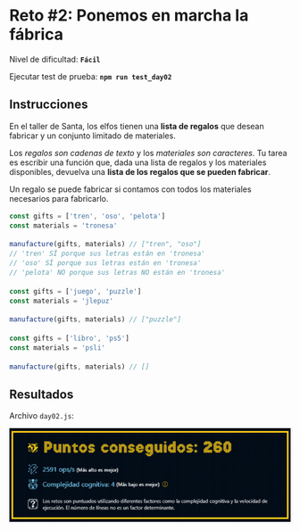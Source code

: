 # Reto #2: Ponemos en marcha la fábrica

Nivel de dificultad: **`Fácil`**

Ejecutar test de prueba: **`npm run test_day02`**

## Instrucciones

En el taller de Santa, los elfos tienen una **lista de regalos** que desean fabricar y un conjunto limitado de materiales.

Los *regalos son cadenas de texto* y los *materiales son caracteres*. Tu tarea es escribir una función que, dada una lista de regalos y los materiales disponibles, devuelva una **lista de los regalos que se pueden fabricar**.

Un regalo se puede fabricar si contamos con todos los materiales necesarios para fabricarlo.

``` javascript
const gifts = ['tren', 'oso', 'pelota']
const materials = 'tronesa'

manufacture(gifts, materials) // ["tren", "oso"]
// 'tren' SÍ porque sus letras están en 'tronesa'
// 'oso' SÍ porque sus letras están en 'tronesa'
// 'pelota' NO porque sus letras NO están en 'tronesa'

const gifts = ['juego', 'puzzle']
const materials = 'jlepuz'

manufacture(gifts, materials) // ["puzzle"]

const gifts = ['libro', 'ps5']
const materials = 'psli'

manufacture(gifts, materials) // []
```

## Resultados

Archivo `day02.js`:

![Results day02.js](../../img/day02_results.png)
